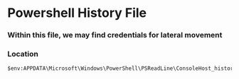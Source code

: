 # Powershell History File

### Within this file, we may find credentials for lateral movement

### Location

    $env:APPDATA\Microsoft\Windows\PowerShell\PSReadLine\ConsoleHost_history.txt
